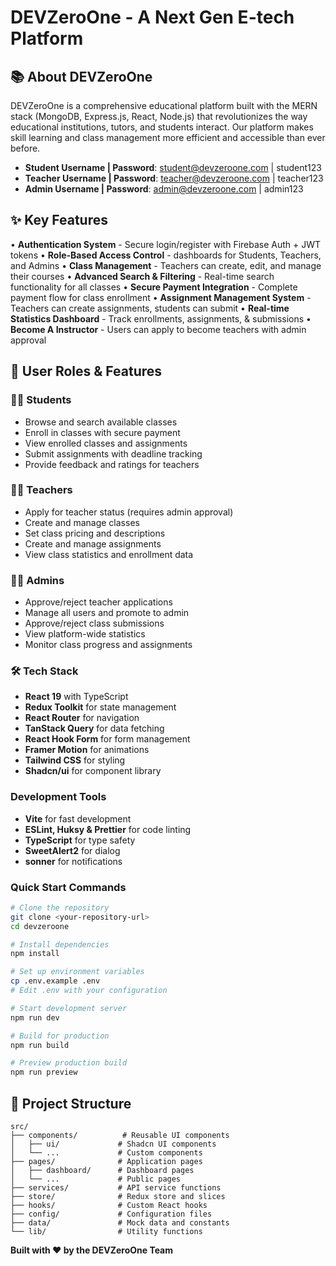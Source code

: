 # DEVZeroOne - A Next Gen E-tech Platform

## 📚 About DEVZeroOne

DEVZeroOne is a comprehensive educational platform built with the MERN stack (MongoDB, Express.js, React, Node.js) that revolutionizes the way educational institutions, tutors, and students interact. Our platform makes skill learning and class management more efficient and accessible than ever before.

- **Student Username | Password**: student@devzeroone.com | student123
- **Teacher Username | Password**: teacher@devzeroone.com | teacher123
- **Admin Username | Password**: admin@devzeroone.com | admin123

## ✨ Key Features

• **Authentication System** - Secure login/register with Firebase Auth + JWT tokens
• **Role-Based Access Control** - dashboards for Students, Teachers, and Admins
• **Class Management** - Teachers can create, edit, and manage their courses
• **Advanced Search & Filtering** - Real-time search functionality for all classes
• **Secure Payment Integration** - Complete payment flow for class enrollment
• **Assignment Management System** - Teachers can create assignments, students can submit
• **Real-time Statistics Dashboard** - Track enrollments, assignments, & submissions
• **Become A Instructor** - Users can apply to become teachers with admin approval

## 🎯 User Roles & Features

### 👨‍🎓 Students

- Browse and search available classes
- Enroll in classes with secure payment
- View enrolled classes and assignments
- Submit assignments with deadline tracking
- Provide feedback and ratings for teachers

### 👨‍🏫 Teachers

- Apply for teacher status (requires admin approval)
- Create and manage classes
- Set class pricing and descriptions
- Create and manage assignments
- View class statistics and enrollment data

### 👨‍💼 Admins

- Approve/reject teacher applications
- Manage all users and promote to admin
- Approve/reject class submissions
- View platform-wide statistics
- Monitor class progress and assignments

### 🛠️ Tech Stack

- **React 19** with TypeScript
- **Redux Toolkit** for state management
- **React Router** for navigation
- **TanStack Query** for data fetching
- **React Hook Form** for form management
- **Framer Motion** for animations
- **Tailwind CSS** for styling
- **Shadcn/ui** for component library

### Development Tools

- **Vite** for fast development
- **ESLint, Huksy & Prettier** for code linting
- **TypeScript** for type safety
- **SweetAlert2** for dialog
- **sonner** for notifications

### Quick Start Commands

```bash
# Clone the repository
git clone <your-repository-url>
cd devzeroone

# Install dependencies
npm install

# Set up environment variables
cp .env.example .env
# Edit .env with your configuration

# Start development server
npm run dev

# Build for production
npm run build

# Preview production build
npm run preview
```

## 📁 Project Structure

```
src/
├── components/          # Reusable UI components
│   ├── ui/             # Shadcn UI components
│   └── ...             # Custom components
├── pages/              # Application pages
│   ├── dashboard/      # Dashboard pages
│   └── ...             # Public pages
├── services/           # API service functions
├── store/              # Redux store and slices
├── hooks/              # Custom React hooks
├── config/             # Configuration files
├── data/               # Mock data and constants
└── lib/                # Utility functions
```

**Built with ❤️ by the DEVZeroOne Team**
